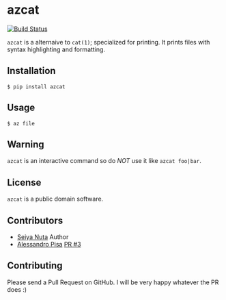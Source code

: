 azcat
=====
[![Build Status](https://drone.io/github.com/ntsy/azcat/status.png)](https://drone.io/github.com/ntsy/azcat/latest)

`azcat` is a alternaive to `cat(1)`; specialized for printing. It prints files with syntax
highlighting and formatting.


Installation
------------
```
$ pip install azcat
```

Usage
-----
```
$ az file
```

Warning
-------
`azcat` is an interactive command so do *NOT* use it like `azcat foo|bar`.

License
-------
`azcat` is a public domain software.

Contributors
------------
- [Seiya Nuta](https://github.com/ntsy) Author
- [Alessandro Pisa](https://github.com/ale-rt) [PR #3](https://github.com/ntsy/azcat/pull/3)

Contributing
------------
Please send a Pull Request on GitHub. I will be very happy whatever the PR does :)
